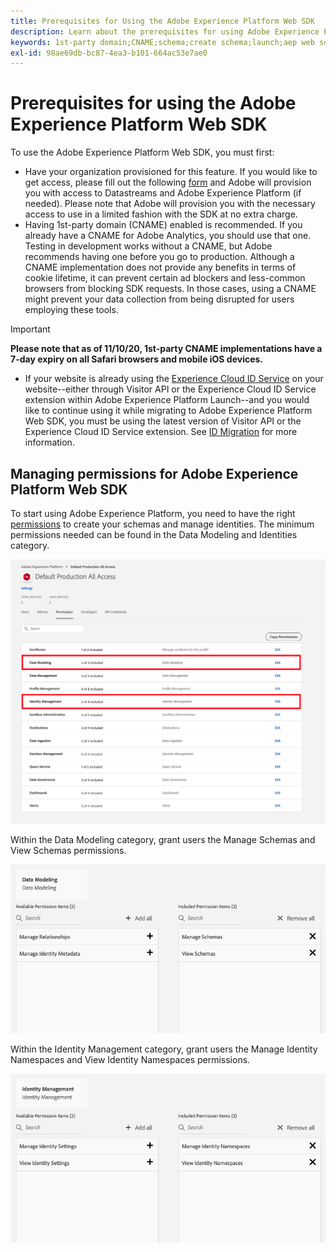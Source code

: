 ```yaml
---
title: Prerequisites for Using the Adobe Experience Platform Web SDK
description: Learn about the prerequisites for using Adobe Experience Platform Web SDK.
keywords: 1st-party domain;CNAME;schema;create schema;launch;aep web sdk extension;extension;configuration id;configuration tool;data element;create data element;XDM Object;sendEvent;send Event;
exl-id: 98ae69db-bc87-4ea3-b101-664ac53e7ae0
---
```

# Prerequisites for using the Adobe Experience Platform Web SDK

To use the Adobe Experience Platform Web SDK, you must first:

- Have your organization provisioned for this feature. If you would like to get access, please fill out the following [form](https://adobe.ly/websdkaccess) and Adobe will provision you with access to Datastreams and Adobe Experience Platform (if needed). Please note that Adobe will provision you with the necessary access to use in a limited fashion with the SDK at no extra charge. 
- Having 1st-party domain (CNAME) enabled is recommended. If you already have a CNAME for Adobe Analytics, you should use that one. Testing in development works without a CNAME, but Adobe recommends having one before you go to production. Although a CNAME implementation does not provide any benefits in terms of cookie lifetime, it can prevent certain ad blockers and less-common browsers from blocking SDK requests. In those cases, using a CNAME might prevent your data collection from being disrupted for users employing these tools.

>[!IMPORTANT]
>
>**Please note that as of 11/10/20, 1st-party CNAME implementations have a 7-day expiry on all Safari browsers and mobile iOS devices.** 

- If your website is already using the [Experience Cloud ID Service](https://experienceleague.adobe.com/docs/experience-platform/edge/identity/overview.html) on your website--either through Visitor API or the Experience Cloud ID Service extension within Adobe Experience Platform Launch--and you would like to continue using it while migrating to Adobe Experience Platform Web SDK, you must be using the latest version of Visitor API or the Experience Cloud ID Service extension. See [ID Migration](https://experienceleague.adobe.com/docs/experience-platform/edge/identity/overview.html?lang=en#identity) for more information.

## Managing permissions for Adobe Experience Platform Web SDK

To start using Adobe Experience Platform, you need to have the right [permissions](https://experienceleague.adobe.com/docs/experience-platform/access-control/home.html?lang=en) to create your schemas and manage identities. The minimum permissions needed can be found in the Data Modeling and Identities category.  

![](../images/AEP-permission-categories.png) 

Within the Data Modeling category, grant users the Manage Schemas and View Schemas permissions.

![](../images/data-modeling-permissions.png) 

Within the Identity Management category, grant users the Manage Identity Namespaces and View Identity Namespaces permissions.

![](../images/identity-management-permissions.png) 
